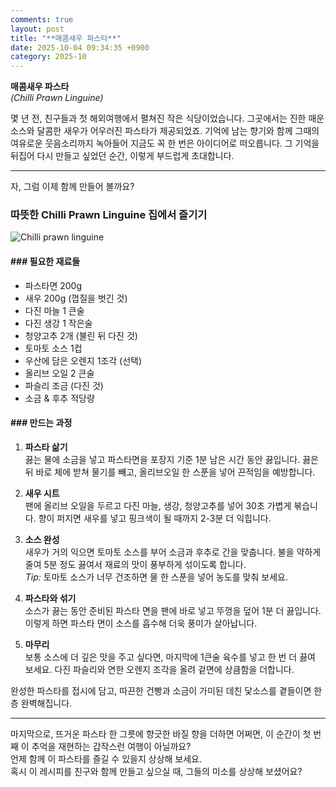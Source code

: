 ```yaml
---
comments: true
layout: post
title: "**매콤새우 파스타**"
date: 2025-10-04 09:34:35 +0900
category: 2025-10
---
```


**매콤새우 파스타**  
*(Chilli Prawn Linguine)*  

몇 년 전, 친구들과 첫 해외여행에서 펼쳐진 작은 식당이었습니다. 그곳에서는 진한 매운 소스와 달콤한 새우가 어우러진 파스타가 제공되었죠. 기억에 남는 향기와 함께 그때의 여유로운 웃음소리까지 녹아들어 지금도 꼭 한 번은 아이디어로 떠오릅니다. 그 기억을 뒤집어 다시 만들고 싶었던 순간, 이렇게 부드럽게 초대합니다.  

---

자, 그럼 이제 함께 만들어 볼까요?  
### 따뜻한 Chilli Prawn Linguine 집에서 즐기기  

![Chilli prawn linguine](https://www.themealdb.com/images/media/meals/usywpp1511189717.jpg)

#### ### 필요한 재료들  
- 파스타면 200g  
- 새우 200g (껍질을 벗긴 것)  
- 다진 마늘 1 큰술  
- 다진 생강 1 작은술  
- 청양고추 2개 (불린 뒤 다진 것)  
- 토마토 소스 1컵  
- 우산에 담은 오렌지 1조각 (선택)  
- 올리브 오일 2 큰술  
- 파슬리 조금 (다진 것)  
- 소금 & 후추 적당량  

#### ### 만드는 과정  
1. **파스타 삶기**  
   끓는 물에 소금을 넣고 파스타면을 포장지 기준 1분 남은 시간 동안 끓입니다. 끓은 뒤 바로 체에 받쳐 물기를 빼고, 올리브오일 한 스푼을 넣어 끈적임을 예방합니다.  

2. **새우 시트**  
   팬에 올리브 오일을 두르고 다진 마늘, 생강, 청양고추를 넣어 30초 가볍게 볶습니다. 향이 퍼지면 새우를 넣고 핑크색이 될 때까지 2-3분 더 익힙니다.  

3. **소스 완성**  
   새우가 거의 익으면 토마토 소스를 부어 소금과 후추로 간을 맞춥니다. 불을 약하게 줄여 5분 정도 끓여서 재료의 맛이 풍부하게 섞이도록 합니다.  
   *Tip:* 토마토 소스가 너무 건조하면 물 한 스푼을 넣어 농도를 맞춰 보세요.

4. **파스타와 섞기**  
   소스가 끓는 동안 준비된 파스타 면을 팬에 바로 넣고 뚜껑을 덮어 1분 더 끓입니다. 이렇게 하면 파스타 면이 소스를 흡수해 더욱 풍미가 살아납니다.  

5. **마무리**  
   보통 소스에 더 깊은 맛을 주고 싶다면, 마지막에 1큰술 육수를 넣고 한 번 더 끓여 보세요. 다진 파슬리와 연한 오렌지 조각을 올려 겉면에 상큼함을 더합니다.

완성한 파스타를 접시에 담고, 따끈한 건빵과 소금이 가미된 데친 닻소스를 곁들이면 한층 완벽해집니다.  

---

마지막으로, 뜨거운 파스타 한 그릇에 향긋한 바질 향을 더하면 어쩌면, 이 순간이 첫 번째 이 추억을 재현하는 갑작스런 여행이 아닐까요?  
언제 함께 이 파스타를 즐길 수 있을지 상상해 보세요.  
혹시 이 레시피를 친구와 함께 만들고 싶으실 때, 그들의 미소를 상상해 보셨어요?